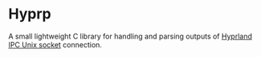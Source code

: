 # Hyprp

A small lightweight C library for handling and parsing outputs of [Hyprland IPC Unix socket](https://wiki.hyprland.org/IPC/) connection.
